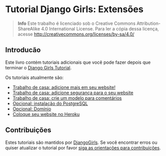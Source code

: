 # Tutorial Django Girls: Extensões

> **Info** Este trabalho é licenciado sob o Creative Commons Attribution-ShareAlike 4.0
International License. Para ler a cópia dessa licença, acesse
http://creativecommons.org/licenses/by-sa/4.0/

## Introducão

Este livro contém tutoriais adicionais que você pode fazer depois que terminar o [Django Girls Tutorial](http://tutorial.djangogirls.org/).

Os tutoriais atualmente são:
- [Trabalho de casa: adicione mais em seu website!](https://github.com/djangogirlsbrazil/tutorial-extensions/blob/master/homework/README.md)
- [Trabalho de casa: adicione segurança para o seu website](https://github.com/djangogirlsbrazil/tutorial-extensions/blob/master/authentication_authorization/README.md)
- [Trabalho de casa: crie um modelo para comentários](https://github.com/djangogirlsbrazil/tutorial-extensions/blob/master/homework_create_more_models/README.md)
- [Opcional: instalação do PostgreSQL](https://github.com/djangogirlsbrazil/tutorial-extensions/blob/master/optional_postgresql_installation/README.md)
- [Opcional: Domínio](https://github.com/djangogirlsbrazil/tutorial-extensions/blob/master/domain/README.md)
- [Coloque seu website no Heroku](https://github.com/djangogirlsbrazil/tutorial-extensions/blob/master/heroku/README.md)

## Contribuições

Estes tutoriais são mantidos por [DjangoGirls](http://djangogirls.org/). Se você encontrar erros ou quiser atualizar o tutorial por favor [siga as orientações para contribuições](https://github.com/DjangoGirls/tutorial/blob/master/CONTRIBUTING.md).
